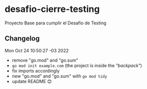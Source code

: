# desafio-cierre-testing

Proyecto Base para cumplir el Desafio de Testing

## Changelog

Mon Oct 24 10:50:27 -03 2022
- remove "go.mod" and "go.sum"
- `go mod init example.com` (the project is inside the _"backpack"_)
- fix imports accordingly
- new "go.mod" and "go.sum" with `go mod tidy`
- update README :blush:
